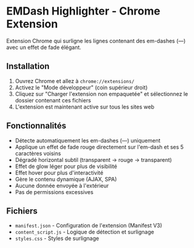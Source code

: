 # EMDash Highlighter - Chrome Extension

Extension Chrome qui surligne les lignes contenant des em-dashes (—) avec un effet de fade élégant.

## Installation

1. Ouvrez Chrome et allez à `chrome://extensions/`
2. Activez le "Mode développeur" (coin supérieur droit)
3. Cliquez sur "Charger l'extension non empaquetée" et sélectionnez le dossier contenant ces fichiers
4. L'extension est maintenant active sur tous les sites web

## Fonctionnalités

- Détecte automatiquement les em-dashes (—) uniquement
- Applique un effet de fade rouge directement sur l'em-dash et ses 5 caractères voisins
- Dégradé horizontal subtil (transparent → rouge → transparent)
- Effet de glow léger pour plus de visibilité
- Effet hover pour plus d'interactivité
- Gère le contenu dynamique (AJAX, SPA)
- Aucune donnée envoyée à l'extérieur
- Pas de permissions excessives

## Fichiers

- `manifest.json` - Configuration de l'extension (Manifest V3)
- `content_script.js` - Logique de détection et surlignage
- `styles.css` - Styles de surlignage
